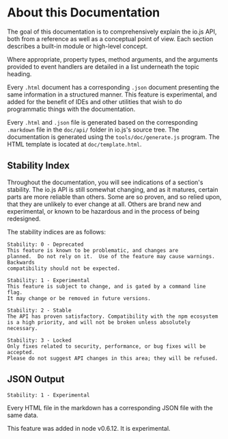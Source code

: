 # About this Documentation

<!-- type=misc -->

The goal of this documentation is to comprehensively explain the io.js
API, both from a reference as well as a conceptual point of view.  Each
section describes a built-in module or high-level concept.

Where appropriate, property types, method arguments, and the arguments
provided to event handlers are detailed in a list underneath the topic
heading.

Every `.html` document has a corresponding `.json` document presenting
the same information in a structured manner.  This feature is
experimental, and added for the benefit of IDEs and other utilities that
wish to do programmatic things with the documentation.

Every `.html` and `.json` file is generated based on the corresponding
`.markdown` file in the `doc/api/` folder in io.js's source tree.  The
documentation is generated using the `tools/doc/generate.js` program.
The HTML template is located at `doc/template.html`.

## Stability Index

<!--type=misc-->

Throughout the documentation, you will see indications of a section's
stability.  The io.js API is still somewhat changing, and as it
matures, certain parts are more reliable than others.  Some are so
proven, and so relied upon, that they are unlikely to ever change at
all.  Others are brand new and experimental, or known to be hazardous
and in the process of being redesigned.

The stability indices are as follows:

```
Stability: 0 - Deprecated
This feature is known to be problematic, and changes are
planned.  Do not rely on it.  Use of the feature may cause warnings.  Backwards
compatibility should not be expected.
```

```
Stability: 1 - Experimental
This feature is subject to change, and is gated by a command line flag.
It may change or be removed in future versions.
```

```
Stability: 2 - Stable
The API has proven satisfactory. Compatibility with the npm ecosystem
is a high priority, and will not be broken unless absolutely necessary.
```

```
Stability: 3 - Locked
Only fixes related to security, performance, or bug fixes will be accepted.
Please do not suggest API changes in this area; they will be refused.
```

## JSON Output

    Stability: 1 - Experimental

Every HTML file in the markdown has a corresponding JSON file with the
same data.

This feature was added in node v0.6.12.  It is experimental.
